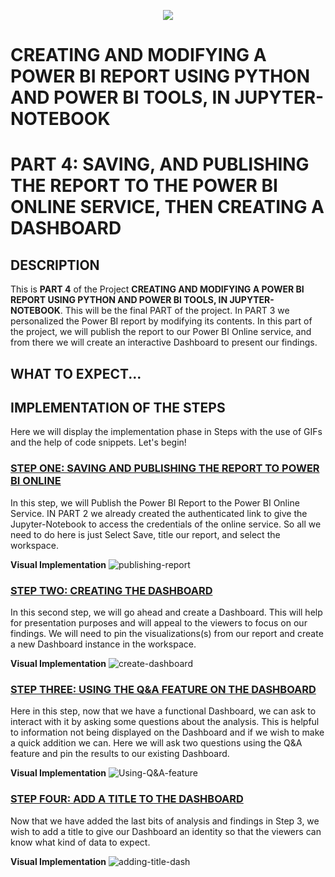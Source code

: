 <p align="center">
  <img src="https://github.com/deepakm925/Power-BI/blob/main/When-Python-meets-Power-BI/resources/banner-3.png"/>

  # CREATING AND MODIFYING A POWER BI REPORT USING PYTHON AND POWER BI TOOLS, IN JUPYTER-NOTEBOOK
  # PART 4:  SAVING, AND PUBLISHING THE REPORT TO THE POWER BI ONLINE SERVICE, THEN CREATING A DASHBOARD


## DESCRIPTION
This is **PART 4** of the Project **CREATING AND MODIFYING A POWER BI REPORT USING PYTHON AND POWER BI TOOLS, IN JUPYTER-NOTEBOOK**. This will be the final PART of the project. 
In PART 3 we personalized the Power BI report by modifying its contents. 
In this part of the project, we will publish the report to our Power BI Online service, and from there we will create an interactive Dashboard to present our findings. 

## WHAT TO EXPECT...


## IMPLEMENTATION OF THE STEPS 
Here we will display the implementation phase in Steps with the use of GIFs and the help of code snippets. Let's begin!

### <ins> STEP ONE: SAVING AND PUBLISHING THE REPORT TO POWER BI ONLINE</ins>
In this step, we will Publish the Power BI Report to the Power BI Online Service. IN PART 2 we already created the authenticated link to give the Jupyter-Notebook to access the credentials of the online service. So all we need to do here is just Select Save, title our report, and select the workspace. 

**Visual Implementation**
![publishing-report](https://github.com/deepakm925/Power-BI/blob/main/When-Python-meets-Power-BI/Creating-and-Modifying-a-Power-BI-report-within-Jupyter-Notebook/PART-4-Saving-Publishing-and-creating-a-Dashboard/resources/publishing-bi-online.gif)

### <ins> STEP TWO: CREATING THE DASHBOARD </ins>
In this second step, we will go ahead and create a Dashboard. This will help for presentation purposes and will appeal to the viewers to focus on our findings. We will need to pin the visualizations(s) from our report and create a new Dashboard instance in the workspace. 

**Visual Implementation**
![create-dashboard](https://github.com/deepakm925/Power-BI/blob/main/When-Python-meets-Power-BI/Creating-and-Modifying-a-Power-BI-report-within-Jupyter-Notebook/PART-4-Saving-Publishing-and-creating-a-Dashboard/resources/creating-dashboard.gif)

### <ins> STEP THREE: USING THE Q&A FEATURE ON THE DASHBOARD  </ins>
Here in this step, now that we have a functional Dashboard, we can ask to interact with it by asking some questions about the analysis. This is helpful to information not being displayed on the Dashboard and if we wish to make a quick addition we can. Here we will ask two questions using the Q&A feature and pin the results to our existing Dashboard. 

**Visual Implementation**
![Using-Q&A-feature](https://github.com/deepakm925/Power-BI/blob/main/When-Python-meets-Power-BI/Creating-and-Modifying-a-Power-BI-report-within-Jupyter-Notebook/PART-4-Saving-Publishing-and-creating-a-Dashboard/resources/q%26a-dashboard.gif)

### <ins> STEP FOUR: ADD A TITLE TO THE DASHBOARD  </ins>
Now that we have added the last bits of analysis and findings in Step 3, we wish to add a title to give our Dashboard an identity so that the viewers can know what kind of data to expect. 

**Visual Implementation**
![adding-title-dash](https://github.com/deepakm925/Power-BI/blob/main/When-Python-meets-Power-BI/Creating-and-Modifying-a-Power-BI-report-within-Jupyter-Notebook/PART-4-Saving-Publishing-and-creating-a-Dashboard/resources/add-title-dash.gif)

